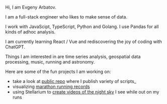 Hi, I am Evgeny Arbatov.

I am a full-stack engineer who likes to make sense of data. 

I work with JavaScipt, TypeScript, Python and Golang. I use Pandas for all kinds of adhoc analysis. 

I am currently learning React / Vue and rediscovering the joy of coding with ChatGPT.

Things I am interested in are time series analysis, geospatial data processing, music, running and astronomy.

Here are some of the fun projects I am working on:

- take a look at [public repo](https://github.com/evgeniyarbatov/public) where I publish variety of scripts_
- visualizing [marathon running records](https://github.com/evgeniyarbatov/marathons)
- using Stellarium to [create videos of the night sky](https://github.com/evgeniyarbatov/stargazing-on-the-run) I see while out on my runs



